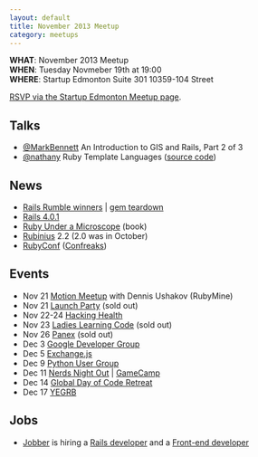 ```yaml
---
layout: default
title: November 2013 Meetup
category: meetups
---
```


**WHAT**: November 2013 Meetup  
**WHEN**: Tuesday Novmeber 19th at 19:00  
**WHERE**: Startup Edmonton Suite 301 10359-104 Street

[RSVP via the Startup Edmonton Meetup page](http://www.meetup.com/startupedmonton/events/149164662/).

## Talks

* [@MarkBennett](http://twitter.com/markbennett) An Introduction to GIS and Rails, Part 2 of 3
* [@nathany](https://twitter.com/nathany) Ruby Template Languages ([source code](https://github.com/yegrb/2013-nov-meetup-notes))

## News

* [Rails Rumble winners](http://railsrumble.com/entries/winners) | [gem teardown](http://www.dwellable.com/blog/Rails-Rumble-Gem-Teardown)
* [Rails 4.0.1](http://weblog.rubyonrails.org/2013/11/1/Rails-4-0-1-has-been-released/)
* [Ruby Under a Microscope](http://nostarch.com/rum) (book)
* [Rubinius](http://rubini.us/) 2.2 (2.0 was in October)
* [RubyConf](http://rubyconf.org/) ([Confreaks](http://confreaks.com/events/rubyconf2013))

## Events

* Nov 21 [Motion Meetup](https://plus.google.com/u/0/events/c6brvb3jcmla68lpd1cajt7sodc) with Dennis Ushakov (RubyMine)
* Nov 21 [Launch Party](https://www.facebook.com/events/668655433158203/) (sold out)
* Nov 22-24 [Hacking Health](http://www.hackinghealth.ca/events/edmonton/hhedmonton2013/)
* Nov 23 [Ladies Learning Code](https://www.facebook.com/events/434151483357199/) (sold out)
* Nov 26 [Panex](https://www.facebook.com/groups/59071219138/) (sold out)
* Dec 3 [Google Developer Group](http://www.meetup.com/startupedmonton/events/149795192/)
* Dec 5 [Exchange.js](http://www.exchangejs.com/)
* Dec 9 [Python User Group](http://edmontonpy.com/)
* Dec 11 [Nerds Night Out](https://www.facebook.com/groups/182278816121/) | [GameCamp](http://www.meetup.com/startupedmonton/events/149795102/)
* Dec 14 [Global Day of Code Retreat](http://www.eventbrite.com/e/global-day-of-code-retreat-2013-yeg-tickets-8673032273)
* Dec 17 [YEGRB](http://yegrb.com/)

## Jobs

* [Jobber](http://getjobber.com/) is hiring a [Rails developer](http://getjobber.com/jobs/rails_developer) and a [Front-end developer](http://getjobber.com/jobs/frontend_developer)


